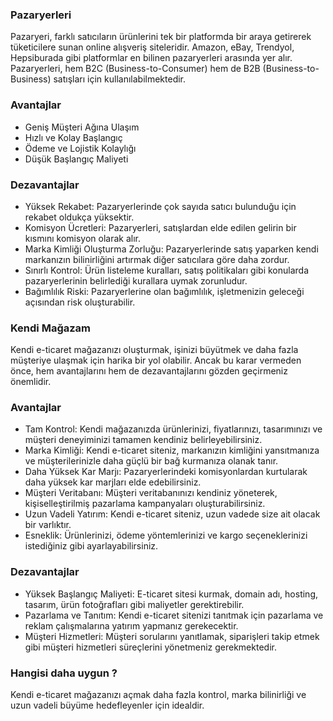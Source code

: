 ### Pazaryerleri

Pazaryeri, farklı satıcıların ürünlerini tek bir platformda bir araya getirerek tüketicilere sunan online alışveriş siteleridir. Amazon, eBay, Trendyol, Hepsiburada gibi platformlar en bilinen pazaryerleri arasında yer alır. Pazaryerleri, hem B2C (Business-to-Consumer) hem de B2B (Business-to-Business) satışları için kullanılabilmektedir.

### Avantajlar
- Geniş Müşteri Ağına Ulaşım
- Hızlı ve Kolay Başlangıç
- Ödeme ve Lojistik Kolaylığı
- Düşük Başlangıç Maliyeti


### Dezavantajlar
- Yüksek Rekabet: Pazaryerlerinde çok sayıda satıcı bulunduğu için rekabet oldukça yüksektir.
- Komisyon Ücretleri: Pazaryerleri, satışlardan elde edilen gelirin bir kısmını komisyon olarak alır.
- Marka Kimliği Oluşturma Zorluğu: Pazaryerlerinde satış yaparken kendi markanızın bilinirliğini artırmak diğer satıcılara göre daha zordur.
- Sınırlı Kontrol: Ürün listeleme kuralları, satış politikaları gibi konularda pazaryerlerinin belirlediği kurallara uymak zorunludur.
- Bağımlılık Riski: Pazaryerlerine olan bağımlılık, işletmenizin geleceği açısından risk oluşturabilir.


### Kendi Mağazam

Kendi e-ticaret mağazanızı oluşturmak, işinizi büyütmek ve daha fazla müşteriye ulaşmak için harika bir yol olabilir. Ancak bu karar vermeden önce, hem avantajlarını hem de dezavantajlarını gözden geçirmeniz önemlidir.


### Avantajlar
- Tam Kontrol: Kendi mağazanızda ürünlerinizi, fiyatlarınızı, tasarımınızı ve müşteri deneyiminizi tamamen kendiniz belirleyebilirsiniz.
- Marka Kimliği: Kendi e-ticaret siteniz, markanızın kimliğini yansıtmanıza ve müşterilerinizle daha güçlü bir bağ kurmanıza olanak tanır.
- Daha Yüksek Kar Marjı: Pazaryerlerindeki komisyonlardan kurtularak daha yüksek kar marjları elde edebilirsiniz.
- Müşteri Veritabanı: Müşteri veritabanınızı kendiniz yöneterek, kişiselleştirilmiş pazarlama kampanyaları oluşturabilirsiniz.
- Uzun Vadeli Yatırım: Kendi e-ticaret siteniz, uzun vadede size ait olacak bir varlıktır.
- Esneklik: Ürünlerinizi, ödeme yöntemlerinizi ve kargo seçeneklerinizi istediğiniz gibi ayarlayabilirsiniz.


### Dezavantajlar
- Yüksek Başlangıç Maliyeti: E-ticaret sitesi kurmak, domain adı, hosting, tasarım, ürün fotoğrafları gibi maliyetler gerektirebilir.
- Pazarlama ve Tanıtım: Kendi e-ticaret sitenizi tanıtmak için pazarlama ve reklam çalışmalarına yatırım yapmanız gerekecektir.
- Müşteri Hizmetleri: Müşteri sorularını yanıtlamak, siparişleri takip etmek gibi müşteri hizmetleri süreçlerini yönetmeniz gerekmektedir.

### Hangisi daha uygun ? 

Kendi e-ticaret mağazanızı açmak daha fazla kontrol, marka bilinirliği ve uzun vadeli büyüme hedefleyenler için idealdir.




